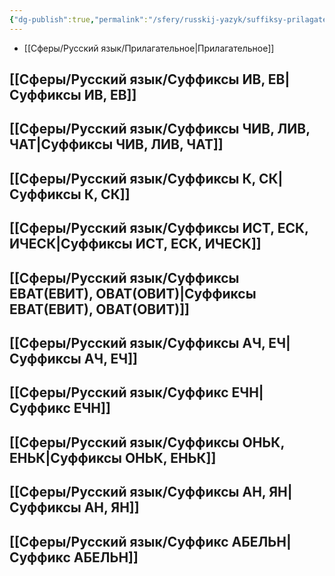 ```yaml
---
{"dg-publish":true,"permalink":"/sfery/russkij-yazyk/suffiksy-prilagatelnyh/","tags":["Русский"]}
---
```


- [[Сферы/Русский язык/Прилагательное\|Прилагательное]]
## [[Сферы/Русский язык/Суффиксы ИВ, ЕВ\|Суффиксы ИВ, ЕВ]]
## [[Сферы/Русский язык/Суффиксы ЧИВ, ЛИВ, ЧАТ\|Суффиксы ЧИВ, ЛИВ, ЧАТ]]
## [[Сферы/Русский язык/Суффиксы К, СК\|Суффиксы К, СК]]
## [[Сферы/Русский язык/Суффиксы ИСТ, ЕСК, ИЧЕСК\|Суффиксы ИСТ, ЕСК, ИЧЕСК]]
## [[Сферы/Русский язык/Суффиксы ЕВАТ(ЕВИТ), ОВАТ(ОВИТ)\|Суффиксы ЕВАТ(ЕВИТ), ОВАТ(ОВИТ)]]
## [[Сферы/Русский язык/Суффиксы АЧ, ЕЧ\|Суффиксы АЧ, ЕЧ]]
## [[Сферы/Русский язык/Суффикс ЕЧН\|Суффикс ЕЧН]]
## [[Сферы/Русский язык/Суффиксы ОНЬК, ЕНЬК\|Суффиксы ОНЬК, ЕНЬК]]
## [[Сферы/Русский язык/Суффиксы АН, ЯН\|Суффиксы АН, ЯН]]
## [[Сферы/Русский язык/Суффикс АБЕЛЬН\|Суффикс АБЕЛЬН]]